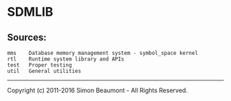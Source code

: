 # SDMLIB

## Sources:
```
mms    Database memory management system - symbol_space kernel
rtl    Runtime system library and APIs
test   Proper testing
util   General utilities
```
_______________________
Copyright (c) 2011-2016 Simon Beaumont - All Rights Reserved.
